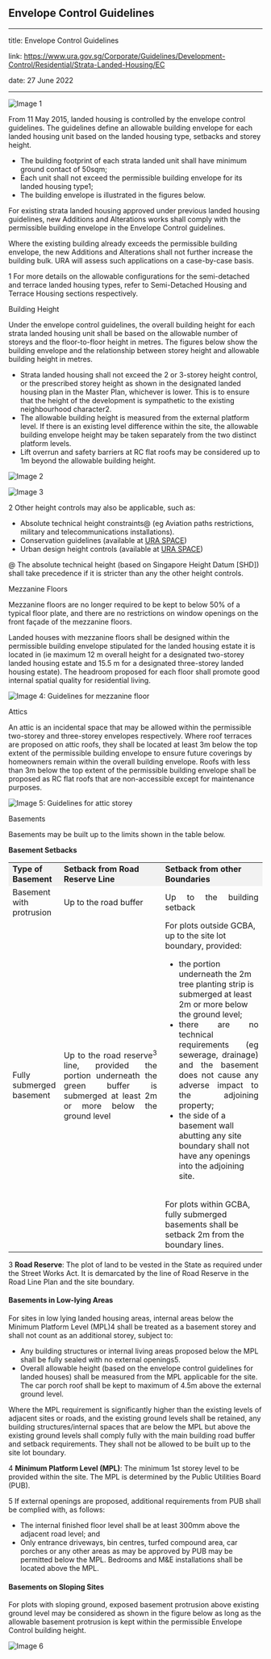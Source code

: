 ## Envelope Control Guidelines
---
title: Envelope Control Guidelines

link: https://www.ura.gov.sg/Corporate/Guidelines/Development-Control/Residential/Strata-Landed-Housing/EC

date: 27 June 2022

---


![Image 1](https://www.ura.gov.sg/-/media/Corporate/Guidelines/Development-control/Landed-Housing/SL05_Building_Envelope.jpg?h=100%25&w=100%25)



From 11 May 2015, landed housing is controlled by the envelope control guidelines. The guidelines define an allowable building envelope for each landed housing unit based on the landed housing type, setbacks and storey height.

-   The building footprint of each strata landed unit shall have minimum ground contact of 50sqm;
-   Each unit shall not exceed the permissible building envelope for its landed housing type1;
-   The building envelope is illustrated in the figures below.

For existing strata landed housing approved under previous landed housing guidelines, new Additions and Alterations works shall comply with the permissible building envelope in the Envelope Control guidelines.

Where the existing building already exceeds the permissible building envelope, the new Additions and Alterations shall not further increase the building bulk. URA will assess such applications on a case-by-case basis.

1 For more details on the allowable configurations for the semi-detached and terrace landed housing types, refer to Semi-Detached Housing and Terrace Housing sections respectively.

Building Height

Under the envelope control guidelines, the overall building height for each strata landed housing unit shall be based on the allowable number of storeys and the floor-to-floor height in metres. The figures below show the building envelope and the relationship between storey height and allowable building height in metres.

-   Strata landed housing shall not exceed the 2 or 3-storey height control, or the prescribed storey height as shown in the designated landed housing plan in the Master Plan, whichever is lower. This is to ensure that the height of the development is sympathetic to the existing neighbourhood character2.
-   The allowable building height is measured from the external platform level. If there is an existing level difference within the site, the allowable building envelope height may be taken separately from the two distinct platform levels.
-   Lift overrun and safety barriers at RC flat roofs may be considered up to 1m beyond the allowable building height.

![Image 2](https://www.ura.gov.sg/-/media/Corporate/Guidelines/Development-control/Bungalows/LHD11-Envelope-control-2styedited10aug21LHD09A-Envelope-control-2sty.jpg?h=327&w=800)



![Image 3](https://www.ura.gov.sg/-/media/Corporate/Guidelines/Development-control/Bungalows/LHD12-Envelope-control-3sty10aug21LHD09B-Envelope-control-3sty.jpg?h=373&w=800)



2 Other height controls may also be applicable, such as:

-   Absolute technical height constraints@ (eg Aviation paths restrictions, military and telecommunications installations).
-   Conservation guidelines (available at [URA SPACE](https://www.ura.gov.sg/maps/?service=STB))
-   Urban design height controls (available at [URA SPACE](https://www.ura.gov.sg/maps/?service=STB))

@ The absolute technical height (based on Singapore Height Datum \[SHD\]) shall take precedence if it is stricter than any the other height controls.

Mezzanine Floors

Mezzanine floors are no longer required to be kept to below 50% of a typical floor plate, and there are no restrictions on window openings on the front façade of the mezzanine floors.

Landed houses with mezzanine floors shall be designed within the permissible building envelope stipulated for the landed housing estate it is located in (ie maximum 12 m overall height for a designated two-storey landed housing estate and 15.5 m for a designated three-storey landed housing estate). The headroom proposed for each floor shall promote good internal spatial quality for residential living.

![Image 4: Guidelines for mezzanine floor](https://www.ura.gov.sg/-/media/Corporate/Guidelines/Development-control/Landed-Housing/LHD17_Mezzanine.jpg?h=100%25&w=100%25)



Attics

An attic is an incidental space that may be allowed within the permissible two-storey and three-storey envelopes respectively. Where roof terraces are proposed on attic roofs, they shall be located at least 3m below the top extent of the permissible building envelope to ensure future coverings by homeowners remain within the overall building envelope. Roofs with less than 3m below the top extent of the permissible building envelope shall be proposed as RC flat roofs that are non-accessible except for maintenance purposes.

![Image 5: Guidelines for attic storey](https://www.ura.gov.sg/-/media/Corporate/Guidelines/Development-control/Landed-Housing/LHD18_New_EC_Attic.jpg?h=100%25&w=100%25)



Basements

Basements may be built up to the limits shown in the table below.

**Basement Setbacks**

<table><tbody><tr><td style="width: 20%; background-color: #f2f2f2;"><strong>Type of Basement</strong></td><td style="width: 40%; background-color: #f2f2f2;"><strong>Setback from Road Reserve Line</strong></td><td style="width: 40%; background-color: #f2f2f2;"><strong>Setback from other Boundaries</strong></td></tr><tr><td>Basement with protrusion</td><td style="text-align: justify;">Up to the road buffer</td><td style="text-align: justify;">Up to the building setback</td></tr><tr><td>Fully submerged basement</td><td style="text-align: justify;">Up to the road reserve<sup>3</sup> line, provided the portion underneath the green buffer is submerged at least 2m or more below the ground level</td><td>For plots outside GCBA, up to the site lot boundary, provided:<br>             <ul><li>the portion underneath the 2m tree planting strip is submerged at least 2m or more below the ground level;</li><li style="text-align: justify;">there are no technical requirements (eg sewerage, drainage) and the basement does not cause any adverse impact to the adjoining property;</li><li>the side of a basement wall abutting any site boundary shall not have any openings into the adjoining site. </li></ul><br>For plots within GCBA, fully submerged basements shall be setback 2m from the boundary lines.</td></tr></tbody></table>

  
3 **Road Reserve**: The plot of land to be vested in the State as required under the Street Works Act. It is demarcated by the line of Road Reserve in the Road Line Plan and the site boundary.

#### Basements in Low-lying Areas

For sites in low lying landed housing areas, internal areas below the Minimum Platform Level (MPL)4 shall be treated as a basement storey and shall not count as an additional storey, subject to:

-   Any building structures or internal living areas proposed below the MPL shall be fully sealed with no external openings5.
-   Overall allowable height (based on the envelope control guidelines for landed houses) shall be measured from the MPL applicable for the site. The car porch roof shall be kept to maximum of 4.5m above the external ground level.

Where the MPL requirement is significantly higher than the existing levels of adjacent sites or roads, and the existing ground levels shall be retained, any building structures/internal spaces that are below the MPL but above the existing ground levels shall comply fully with the main building road buffer and setback requirements. They shall not be allowed to be built up to the site lot boundary.

4 **Minimum Platform Level (MPL)**: The minimum 1st storey level to be provided within the site. The MPL is determined by the Public Utilities Board (PUB).

5 If external openings are proposed, additional requirements from PUB shall be complied with, as follows:

-   The internal finished floor level shall be at least 300mm above the adjacent road level; and
-   Only entrance driveways, bin centres, turfed compound area, car porches or any other areas as may be approved by PUB may be permitted below the MPL. Bedrooms and M&E installations shall be located above the MPL.

#### Basements on Sloping Sites

For plots with sloping ground, exposed basement protrusion above existing ground level may be considered as shown in the figure below as long as the allowable basement protrusion is kept within the permissible Envelope Control building height.

![Image 6](https://www.ura.gov.sg/-/media/Corporate/Guidelines/Development-control/Landed-Housing/LHD15_Envelope_Control_Sloping_Sites.jpg?h=100%25&w=100%25)





